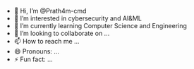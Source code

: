 - 👋 Hi, I’m @Prath4m-cmd
- 👀 I’m interested in cybersecurity and AI&ML
- 🌱 I’m currently learning Computer Science and Engineering
- 💞️ I’m looking to collaborate on ...
- 📫 How to reach me ...
- 😄 Pronouns: ...
- ⚡ Fun fact: ...

<!---
Prath4m-cmd/Prath4m-cmd is a ✨ special ✨ repository because its `README.md` (this file) appears on your GitHub profile.
You can click the Preview link to take a look at your changes.
--->
